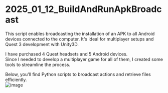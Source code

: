 
# 2025_01_12_BuildAndRunApkBroadcast  

This script enables broadcasting the installation of an APK to all Android devices connected to the computer. It's ideal for multiplayer setups and Quest 3 development with Unity3D.  

I have purchased 4 Quest headsets and 5 Android devices.  
Since I needed to develop a multiplayer game for all of them, I created some tools to streamline the process.  

Below, you'll find Python scripts to broadcast actions and retrieve files efficiently.  
![image](https://github.com/user-attachments/assets/6ae8d2d0-b56d-49f9-91bf-083ccfad0599)
